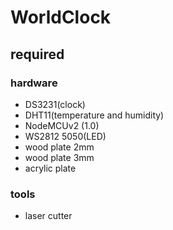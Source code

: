 WorldClock
==========

## required
### hardware
* DS3231(clock)
* DHT11(temperature and humidity)
* NodeMCUv2 (1.0)
* WS2812 5050(LED)
* wood plate 2mm
* wood plate 3mm
* acrylic plate

### tools
* laser cutter

